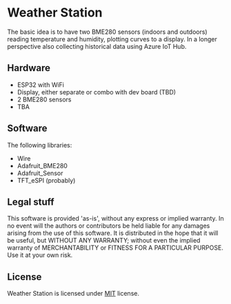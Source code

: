 # Weather Station
The basic idea is to have two BME280 sensors (indoors and outdoors) reading temperature and humidity, plotting curves to a display. In a longer perspective also collecting historical data using Azure IoT Hub.

## Hardware
- ESP32 with WiFi
- Display, either separate or combo with dev board (TBD)
- 2 BME280 sensors
- TBA

## Software
The following libraries:
- Wire
- Adafruit_BME280
- Adafruit_Sensor
- TFT_eSPI (probably)

## Legal stuff
This software is provided 'as-is', without any express or implied warranty. In no event will the authors or contributors be held liable for any damages arising from the use of this software. It is distributed in the hope that it will be useful, but WITHOUT ANY WARRANTY; without even the implied warranty of MERCHANTABILITY or FITNESS FOR A PARTICULAR PURPOSE. Use it at your own risk.

## License
Weather Station is licensed under [MIT](https://github.com/HSBallina/weather-station/blob/midflight-cleanup/LICENSE) license.
